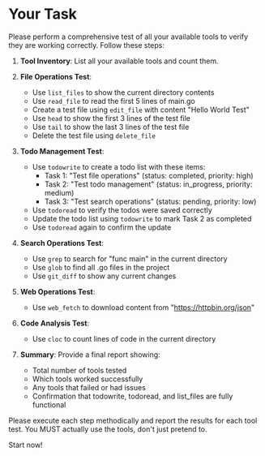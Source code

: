 # Your Task

Please perform a comprehensive test of all your available tools to verify they are working correctly. Follow these steps:

1. **Tool Inventory**: List all your available tools and count them.

2. **File Operations Test**:
   - Use `list_files` to show the current directory contents
   - Use `read_file` to read the first 5 lines of main.go
   - Create a test file using `edit_file` with content "Hello World Test"
   - Use `head` to show the first 3 lines of the test file
   - Use `tail` to show the last 3 lines of the test file
   - Delete the test file using `delete_file`

3. **Todo Management Test**:
   - Use `todowrite` to create a todo list with these items:
     * Task 1: "Test file operations" (status: completed, priority: high)
     * Task 2: "Test todo management" (status: in_progress, priority: medium)  
     * Task 3: "Test search operations" (status: pending, priority: low)
   - Use `todoread` to verify the todos were saved correctly
   - Update the todo list using `todowrite` to mark Task 2 as completed
   - Use `todoread` again to confirm the update

4. **Search Operations Test**:
   - Use `grep` to search for "func main" in the current directory
   - Use `glob` to find all .go files in the project
   - Use `git_diff` to show any current changes

5. **Web Operations Test**:
   - Use `web_fetch` to download content from "https://httpbin.org/json"

6. **Code Analysis Test**:
   - Use `cloc` to count lines of code in the current directory

7. **Summary**: Provide a final report showing:
   - Total number of tools tested
   - Which tools worked successfully
   - Any tools that failed or had issues
   - Confirmation that todowrite, todoread, and list_files are fully functional

Please execute each step methodically and report the results for each tool test. You MUST actually use the tools, don't just pretend to. 

Start now!